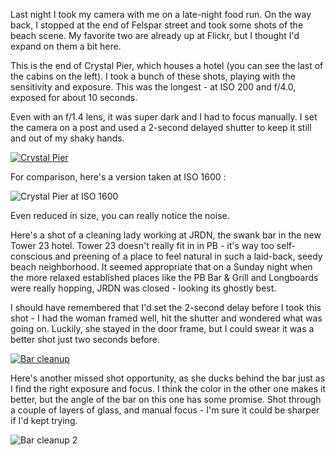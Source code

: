 <!--
.. title: Pacific Beach Night Photos
.. date: 2006/07/11 01:20
.. slug: pacific-beach-night-photos
.. link:
.. description:
.. tags: Pacific Beach, photo, photography
-->


Last night I took my camera with me on a late-night food run. On the way back, I stopped at the end of Felspar street and took some shots of the beach scene. My favorite two are already up at Flickr, but I thought I'd expand on them a bit here.

This is the end of Crystal Pier, which houses a hotel (you can see the last of the cabins on the left). I took a bunch of these shots, playing with the sensitivity and exposure. This was the longest - at ISO 200 and f/4.0, exposed for about 10 seconds.

Even with an f/1.4 lens, it was super dark and I had to focus manually. I set the camera on a post and used a 2-second delayed shutter to keep it still and out of my shaky hands.

[![Crystal Pier](http://static.flickr.com/65/186275976_91ad85b289.jpg)](http://www.flickr.com/photos/michaelmccracken/186275976/)

For comparison, here's a version taken at ISO 1600 :

![Crystal Pier at ISO 1600](http://michael-mccracken.net/img/IMGP0243.jpg)

Even reduced in size, you can really notice the noise.

Here's a shot of a cleaning lady working at JRDN, the swank bar in the new Tower 23 hotel. Tower 23 doesn't really fit in in PB - it's way too self-conscious and preening of a place to feel natural in such a laid-back, seedy beach neighborhood. It seemed appropriate that on a Sunday night when the more relaxed established places like the PB Bar & Grill and Longboards were really hopping, JRDN was closed - looking its ghostly best.

I should have remembered that I'd set the 2-second delay before I took this shot - I had the woman framed well, hit the shutter and wondered what was going on. Luckily, she stayed in the door frame, but I could swear it was a better shot just two seconds before.

[![Bar cleanup](http://static.flickr.com/17/186275981_97a6aa094c.jpg)](http://www.flickr.com/photos/michaelmccracken/186275981/)

Here's another missed shot opportunity, as she ducks behind the bar just as I find the right exposure and focus. I think the color in the other one makes it better, but the angle of the bar on this one has some promise. Shot through a couple of layers of glass, and manual focus - I'm sure it could be sharper if I'd kept trying.

![Bar cleanup 2](http://michael-mccracken.net/img/PB-20060710-3.jpg)
